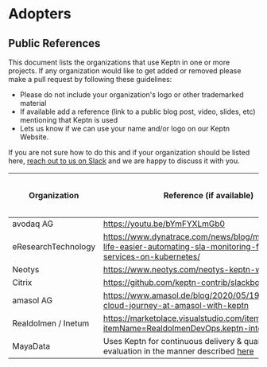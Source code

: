 # Adopters

## Public References

This document lists the organizations that use Keptn in one or more projects. 
If any organization would like to get added or removed please make a pull request by following these guidelines:

* Please do not include your organization's logo or other trademarked material
* If available add a reference (link to a public blog post, video, slides, etc) mentioning that Keptn is used
* Lets us know if we can use your name and/or logo on our Keptn Website.

If you are not sure how to do this and if your organization should be listed here, [reach out to us on Slack](https://slack.keptn.sh) and we are happy to discuss it with you.

| Organization          | Reference (if available)                                                         | Permission to use Name / Logo |
|-----------------------|----------------------------------------------------------------------------------| ----------------------------- |
| avodaq AG             | https://youtu.be/bYmFYXLmGb0              | YES |
| eResearchTechnology   | https://www.dynatrace.com/news/blog/making-ops-life-easier-automating-sla-monitoring-for-deployed-services-on-kubernetes/ | YES | 
| Neotys                | https://www.neotys.com/neotys-keptn-webinar                                     | YES |
| Citrix   | https://github.com/keptn-contrib/slackbot-service | YES | 
| amasol AG   | https://www.amasol.de/blog/2020/05/19/autonomous-cloud-journey-at-amasol-with-keptn | YES |
| Realdolmen / Inetum   | https://marketplace.visualstudio.com/items?itemName=RealdolmenDevOps.keptn-integration | YES |
| MayaData   | Uses Keptn for continuous delivery & quality gate evaluation in the manner described [here](https://youtu.be/aa5SzQmv4EQ?t=1452) | YES |
